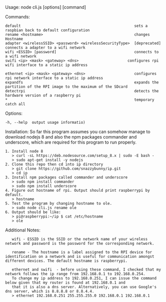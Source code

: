   Usage: node cli.js [options] [command]


  Commands:

    default                                                   sets a raspbian back to default configuration
    rename <hostname>                                         changes Hostname
    adapter <wirelessSSID> <password> <wirelessSecurityType>  [deprecated] connects a adapter to a wifi network
    wifi <ESSID> [password]                                   connects to a wifi network
    swifi <ip> <mask> <gateway> <dns>                      configures rpi wifi interface to a static ip address

    ethernet <ip> <mask> <gateway> <dns>                      configures rpi network interface to a static ip address
    expandfs                                                  expands the partition of the RPI image to the maximum of the SDcard
    detectrpi                                                 detects the hardware version of a raspberry pi
    *                                                         temporary catch all

  Options:

    -h, --help  output usage informatio)

  Installation:
    So far this program assumes you can somehow manage to download nodejs 8 and also the npm packages commander and underscore, which are required for this program to run properly. 
    
    1. Install node 8
       > curl -sL https://deb.nodesource.com/setup_8.x | sudo -E bash -
       > sudo apt-get install -y nodejs
    2. Clone this repo then cd into ip directory
       > git clone https://github.com/snazzybunny/ip.git
       > cd ip
    3. Install npm packages called commander and underscore
       > sudo npm install commander
       > sudo npm install underscore
    4. Figure out hostname of rpi. Output should print raspberrypi by default.
       > hostname
    5. Test the program by changing hostname to ole.
       > sudo node cli.js rename ole
    6. Output should be like:
       > pi@raspberrypi:~/ip $ cat /etc/hostname
       > ole

  Additional Notes:

       wifi - ESSID is the SSID or the network name of your wireless network and password is the password for the corresponding network.

       rename - The hostname is a label assigned to the RPI device for identification on a network and is useful for communication amongst different devices. The default hostname is raspberrypi.

       ethernet and swifi  - before using these command, I checked that my network follows the ip range from 192.168.0.1 to 192.168.0.254.
       To change my ip address to 192.168.0.251, I can issue the command below given that my router is found at 192.168.0.1 and 
       that it is also a dns server. Alternatively, you can use Google's dns server, which is 8.8.8.8 or 8.8.4.4.  
       > ethernet 192.168.0.251 255.255.255.0 192.168.0.1 192.168.0.1 
